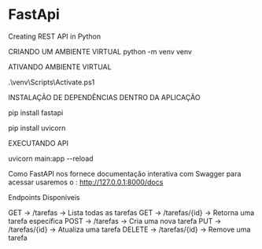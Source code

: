 # FastApi
Creating REST API in Python


CRIANDO UM AMBIENTE VIRTUAL 
python -m venv venv

ATIVANDO AMBIENTE VIRTUAL

.\venv\Scripts\Activate.ps1

INSTALAÇÃO DE DEPENDÊNCIAS DENTRO DA APLICAÇÃO

pip install fastapi

pip install uvicorn

EXECUTANDO API

uvicorn main:app --reload

Como FastAPI nos fornece documentação interativa com Swagger para acessar usaremos o : http://127.0.0.1:8000/docs

Endpoints Disponíveis 

GET  ->  /tarefas -> Lista todas as tarefas
GET  ->  /tarefas/{id} -> Retorna uma tarefa específica
POST ->  /tarefas -> Cria uma nova tarefa 
PUT  ->  /tarefas/{id} -> Atualiza uma tarefa
DELETE -> /tarefas/{id} -> Remove uma tarefa
